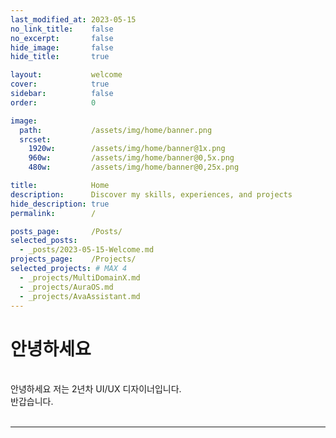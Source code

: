 ```yaml
---
last_modified_at: 2023-05-15
no_link_title:    false 
no_excerpt:       false 
hide_image:       false
hide_title:       true

layout:           welcome
cover:            true
sidebar:          false
order:            0

image:
  path:           /assets/img/home/banner.png
  srcset:
    1920w:        /assets/img/home/banner@1x.png
    960w:         /assets/img/home/banner@0,5x.png
    480w:         /assets/img/home/banner@0,25x.png

title:            Home
description:      Discover my skills, experiences, and projects
hide_description: true
permalink:        /

posts_page:       /Posts/
selected_posts:
  - _posts/2023-05-15-Welcome.md
projects_page:    /Projects/
selected_projects: # MAX 4
  - _projects/MultiDomainX.md
  - _projects/AuraOS.md
  - _projects/AvaAssistant.md
---
```


# 안녕하세요
<br>
안녕하세요 저는 2년차 UI/UX 디자이너입니다. <br>
반갑습니다.
<br><br>

***

<!--portfolio-->